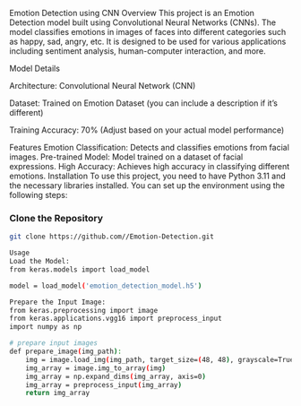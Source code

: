Emotion Detection using CNN
Overview
This project is an Emotion Detection model built using Convolutional Neural Networks (CNNs). 
The model classifies emotions in images of faces into different categories such as happy, sad, angry, etc. 
It is designed to be used for various applications including sentiment analysis, human-computer interaction, and more.

Model Details

Architecture: Convolutional Neural Network (CNN)

Dataset: Trained on Emotion Dataset (you can include a description if it’s different)

Training Accuracy: 70% (Adjust based on your actual model performance)

Features
Emotion Classification: Detects and classifies emotions from facial images.
Pre-trained Model: Model trained on a dataset of facial expressions.
High Accuracy: Achieves high accuracy in classifying different emotions.
Installation
To use this project, you need to have Python 3.11 and the necessary libraries installed. 
You can set up the environment using the following steps:

### Clone the Repository
```bash
git clone https://github.com//Emotion-Detection.git

Usage
Load the Model:
from keras.models import load_model

model = load_model('emotion_detection_model.h5')

Prepare the Input Image:
from keras.preprocessing import image
from keras.applications.vgg16 import preprocess_input
import numpy as np

# prepare input images
def prepare_image(img_path):
    img = image.load_img(img_path, target_size=(48, 48), grayscale=True)
    img_array = image.img_to_array(img)
    img_array = np.expand_dims(img_array, axis=0)
    img_array = preprocess_input(img_array)
    return img_array



